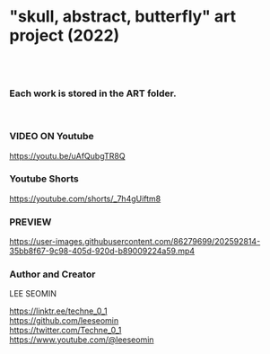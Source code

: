 # "skull, abstract, butterfly" art project (2022)

  <br/>   <br/>  
  
### Each work is stored in the ART folder.  

<br/>  

### VIDEO ON Youtube
https://youtu.be/uAfQubgTR8Q

### Youtube Shorts
https://youtube.com/shorts/_7h4gUiftm8

### PREVIEW





https://user-images.githubusercontent.com/86279699/202592814-35bb8f67-9c98-405d-920d-b89009224a59.mp4





  

### Author and Creator
 
 LEE SEOMIN
 
 https://linktr.ee/techne_0_1
   <br/> 
 https://github.com/leeseomin 
  <br/> 
 https://twitter.com/Techne_0_1
 <br/>
 https://www.youtube.com/@leeseomin
  <br/>
